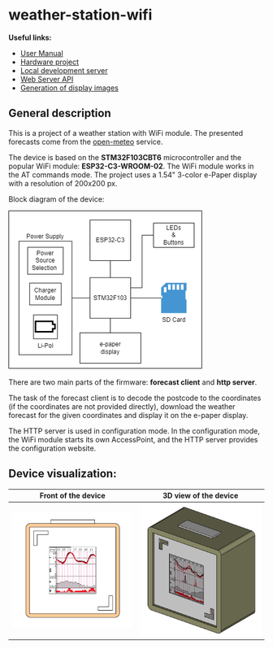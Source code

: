 # weather-station-wifi
 **Useful links:**
 - [User Manual](Docs/user_manual.md)
 - [Hardware project](Hardware_project/README.md)
 - [Local development server](html/README.md)
 - [Web Server API](Docs/http_api_docs.md)
 - [Generation of display images](res/README.md)

## General description
This is a project of a weather station with WiFi module. The presented forecasts come from the [open-meteo](https://open-meteo.com/) service.

The device is based on the **STM32F103CBT6** microcontroller and the popular WiFi module: **ESP32-C3-WROOM-02**. The WiFi module works in the AT commands mode. The project uses a 1.54" 3-color e-Paper display with a resolution of 200x200 px.

Block diagram of the device:

![Block diagram of the device](Docs/img/hw_block_diagram.png)


There are two main parts of the firmware: **forecast client** and **http server**.

The task of the forecast client is to decode the postcode to the coordinates (if the coordinates are not provided directly), download the weather forecast for the given coordinates and display it on the e-paper display.

The HTTP server is used in configuration mode. In the configuration mode, the WiFi module starts its own AccessPoint, and the HTTP server provides the configuration website.

## Device visualization:
| Front of the device | 3D view of the device |
|--|--|
| ![front of device](Docs/img/front_demo.png) | ![3D device image](Docs/img/weather_station_3d.png) |